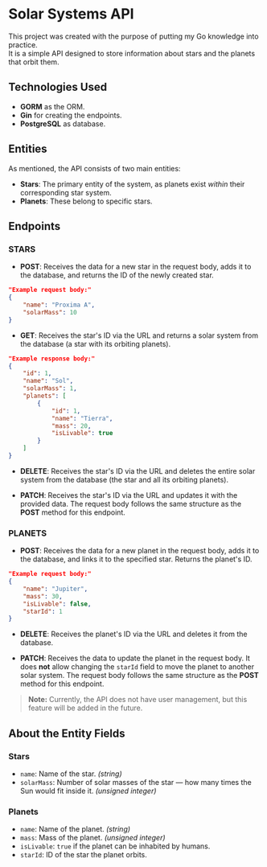 # Solar Systems API

This project was created with the purpose of putting my Go knowledge into practice.  
It is a simple API designed to store information about stars and the planets that orbit them.

## Technologies Used
- **GORM** as the ORM.
- **Gin** for creating the endpoints.
- **PostgreSQL** as database.

## Entities
As mentioned, the API consists of two main entities:

- **Stars**: The primary entity of the system, as planets exist *within* their corresponding star system.  
- **Planets**: These belong to specific stars.

## Endpoints

### **STARS**
- **POST**: Receives the data for a new star in the request body, adds it to the database, and returns the ID of the newly created star.  
```json
"Example request body:"
{
    "name": "Proxima A",
    "solarMass": 10
}
```
- **GET**: Receives the star's ID via the URL and returns a solar system from the database (a star with its orbiting planets).  
```json
"Example response body:"
{
    "id": 1,
    "name": "Sol",
    "solarMass": 1,
    "planets": [
        {
            "id": 1,
            "name": "Tierra",
            "mass": 20,
            "isLivable": true
        }
    ]
}
```
- **DELETE**: Receives the star's ID via the URL and deletes the entire solar system from the database (the star and all its orbiting planets).

- **PATCH**: Receives the star's ID via the URL and updates it with the provided data. The request body follows the same structure as the **POST** method for this endpoint.

### **PLANETS**

- **POST**: Receives the data for a new planet in the request body, adds it to the database, and links it to the specified star. Returns the planet's ID.  
```json
"Example request body:"
{
    "name": "Jupiter",
    "mass": 30,
    "isLivable": false,
    "starId": 1
}
```
- **DELETE**: Receives the planet's ID via the URL and deletes it from the database.

- **PATCH**: Receives the data to update the planet in the request body. It does **not** allow changing the `starId` field to move the planet to another solar system. The request body follows the same structure as the **POST** method for this endpoint.


> **Note:** Currently, the API does not have user management, but this feature will be added in the future.

## About the Entity Fields

### Stars
- `name`: Name of the star. *(string)*
- `solarMass`: Number of solar masses of the star — how many times the Sun would fit inside it. *(unsigned integer)*

### Planets
- `name`: Name of the planet. *(string)*
- `mass`: Mass of the planet. *(unsigned integer)*
- `isLivable`: `true` if the planet can be inhabited by humans.
- `starId`: ID of the star the planet orbits.
